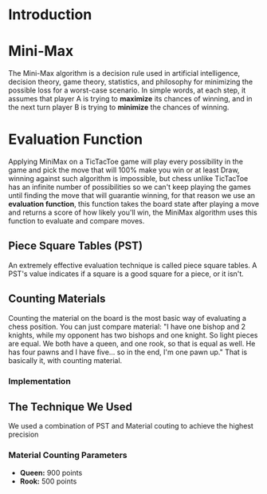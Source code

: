 # Introduction

# Mini-Max

The Mini-Max algorithm is a decision rule used in artificial intelligence, decision theory, game theory, statistics,
and philosophy for minimizing the possible loss for a worst-case scenario. In simple words, at each step, it assumes
that player A is trying to **maximize** its chances of winning, and in the next turn player B is trying to **minimize** the
chances of winning.

# Evaluation Function

Applying MiniMax on a TicTacToe game will play every possibility in the game and pick the move that will 100% make you win or at least
Draw, winning against such algorithm is impossible, but chess unlike TicTacToe has an infinite number of possibilities so we can't keep playing the games until
finding the move that will guarantie winning, for that reason we use an **evaluation function**, this function takes the board state after playing a move
and returns a score of how likely you'll win, the MiniMax algorithm uses this function to evaluate and compare moves.

## Piece Square Tables (PST)

An extremely effective evaluation technique is called piece square tables. A PST's value indicates if a square is a good
square for a piece, or it isn't.

## Counting Materials

Counting the material on the board is the most basic way of evaluating a chess position. You can just compare
material: "I have one bishop and 2 knights, while my opponent has two bishops and one knight. So light pieces are equal.
We both have a queen, and one rook, so that is equal as well. He has four pawns and I have five... so in the end, I'm
one pawn up." That is basically it, with counting material.

### Implementation

## The Technique We Used
We used a combination of PST and Material couting to achieve the highest precision
### Material Counting Parameters
- **Queen:** 900 points
- **Rook:** 500 points


  
